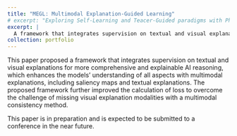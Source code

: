 ```yaml
---
title: "MEGL: Multimodal Explanation-Guided Learning"
# excerpt: "Exploring Self-Learning and Teacer-Guided paradigms with Phi-2<br/><img src='images/SelfReward.png'>"
excerpt: |
  A framework that integrates supervision on textual and visual explanations
collection: portfolio
---
```


This paper proposed a framework that integrates supervision on textual and visual explanations for more comprehensive and explainable AI reasoning, which enhances the models’ understanding of all aspects with multimodal explanations, including saliency maps and textual explanations. The proposed framework further improved the calculation of loss to overcome the challenge of missing visual explanation modalities with a multimodal consistency method.

This paper is in preparation and is expected to be submitted to a conference in the near future.